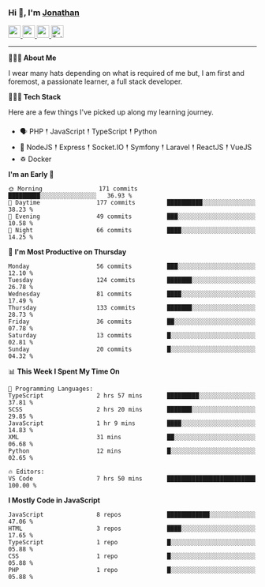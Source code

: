 ### Hi 👋, I'm [Jonathan](https://jonathan-d.ch) 

<p>
  <a href="https://www.twitter.com/redkill2108">
    <img src="https://img.shields.io/badge/twitter-%231DA1F2.svg?&style=for-the-badge&logo=twitter&logoColor=white" height=25>
  </a>
  <a href="https://www.linkedin.com/in/jdebetaz">
    <img src="https://img.shields.io/badge/linkedin-%230077B5.svg?&style=for-the-badge&logo=linkedin&logoColor=white" height=25>
  </a>
  <a href="https://www.instagram.com/jdebetaz/">
    <img src="https://img.shields.io/badge/instagram-%23E4405F.svg?&style=for-the-badge&logo=instagram&logoColor=white" height=25>
  </a>
  <a href="https://wakatime.com/@5c95ead1-71ee-4ecc-9a32-6c2b293dd432">
    <img src="https://wakatime.com/badge/user/5c95ead1-71ee-4ecc-9a32-6c2b293dd432.svg?style=for-the-badge" height=25 alt="Total time coded since Aug 23 2019" />
  </a>
</p>

-------

**🙋🏻‍♂️ About Me** 

<p>I wear many hats depending on what is required of me but, I am first and foremost, a passionate learner, a full stack developer.</p>

**👨🏻‍💻 Tech Stack** 

<p>Here are a few things I've picked up along my learning journey.</p>

- 🗣 PHP 𒑰 JavaScript 𒑰 TypeScript 𒑰 Python
- 🎒 NodeJS 𒑰 Express 𒑰 Socket.IO 𒑰 Symfony 𒑰 Laravel 𒑰 ReactJS 𒑰 VueJS
- ♽ Docker

<!--START_SECTION:waka-->
**I'm an Early 🐤** 

```text
🌞 Morning                171 commits         █████████░░░░░░░░░░░░░░░░   36.93 % 
🌆 Daytime                177 commits         ██████████░░░░░░░░░░░░░░░   38.23 % 
🌃 Evening                49 commits          ███░░░░░░░░░░░░░░░░░░░░░░   10.58 % 
🌙 Night                  66 commits          ████░░░░░░░░░░░░░░░░░░░░░   14.25 % 
```
📅 **I'm Most Productive on Thursday** 

```text
Monday                   56 commits          ███░░░░░░░░░░░░░░░░░░░░░░   12.10 % 
Tuesday                  124 commits         ███████░░░░░░░░░░░░░░░░░░   26.78 % 
Wednesday                81 commits          ████░░░░░░░░░░░░░░░░░░░░░   17.49 % 
Thursday                 133 commits         ███████░░░░░░░░░░░░░░░░░░   28.73 % 
Friday                   36 commits          ██░░░░░░░░░░░░░░░░░░░░░░░   07.78 % 
Saturday                 13 commits          █░░░░░░░░░░░░░░░░░░░░░░░░   02.81 % 
Sunday                   20 commits          █░░░░░░░░░░░░░░░░░░░░░░░░   04.32 % 
```


📊 **This Week I Spent My Time On** 

```text
💬 Programming Languages: 
TypeScript               2 hrs 57 mins       █████████░░░░░░░░░░░░░░░░   37.81 % 
SCSS                     2 hrs 20 mins       ███████░░░░░░░░░░░░░░░░░░   29.85 % 
JavaScript               1 hr 9 mins         ████░░░░░░░░░░░░░░░░░░░░░   14.83 % 
XML                      31 mins             ██░░░░░░░░░░░░░░░░░░░░░░░   06.68 % 
Python                   12 mins             █░░░░░░░░░░░░░░░░░░░░░░░░   02.65 % 

🔥 Editors: 
VS Code                  7 hrs 50 mins       █████████████████████████   100.00 % 
```

**I Mostly Code in JavaScript** 

```text
JavaScript               8 repos             ████████████░░░░░░░░░░░░░   47.06 % 
HTML                     3 repos             ████░░░░░░░░░░░░░░░░░░░░░   17.65 % 
TypeScript               1 repo              █░░░░░░░░░░░░░░░░░░░░░░░░   05.88 % 
CSS                      1 repo              █░░░░░░░░░░░░░░░░░░░░░░░░   05.88 % 
PHP                      1 repo              █░░░░░░░░░░░░░░░░░░░░░░░░   05.88 % 
```




<!--END_SECTION:waka-->
